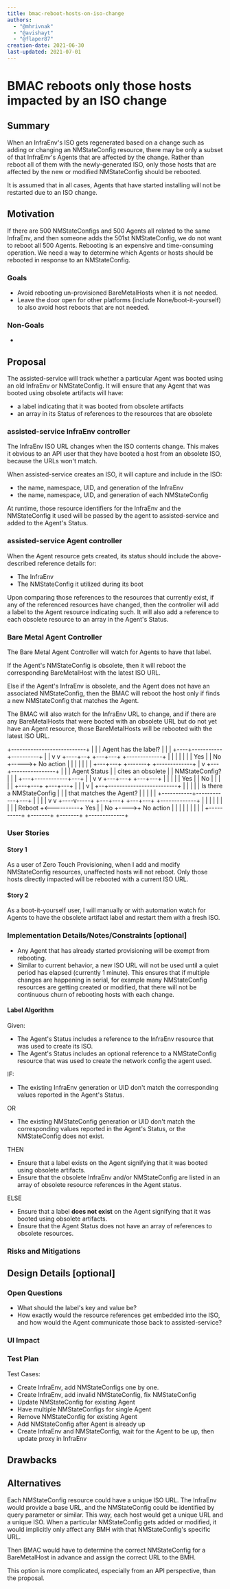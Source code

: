 ```yaml
---
title: bmac-reboot-hosts-on-iso-change
authors:
  - "@mhrivnak"
  - "@avishayt"
  - "@flaper87"
creation-date: 2021-06-30
last-updated: 2021-07-01
---
```


# BMAC reboots only those hosts impacted by an ISO change

## Summary

When an InfraEnv's ISO gets regenerated based on a change such as adding or
changing an NMStateConfig resource, there may be only a subset of that
InfraEnv's Agents that are affected by the change. Rather than reboot all of
them with the newly-generated ISO, only those hosts that are affected by the
new or modified NMStateConfig should be rebooted.

It is assumed that in all cases, Agents that have started installing will not
be restarted due to an ISO change.

## Motivation

If there are 500 NMStateConfigs and 500 Agents all related to the same
InfraEnv, and then someone adds the 501st NMStateConfig, we do not want to
reboot all 500 Agents. Rebooting is an expensive and time-consuming operation.
We need a way to determine which Agents or hosts should be rebooted in response
to an NMStateConfig.

### Goals

- Avoid rebooting un-provisioned BareMetalHosts when it is not needed.
- Leave the door open for other platforms (include None/boot-it-yourself) to also avoid host reboots that are not needed.

### Non-Goals

-

## Proposal

The assisted-service will track whether a particular Agent was booted using an
old InfraEnv or NMStateConfig. It will ensure that any Agent that was booted
using obsolete artifacts will have:

- a label indicating that it was booted from obsolete artifacts
- an array in its Status of references to the resources that are obsolete

### assisted-service InfraEnv controller

The InfraEnv ISO URL changes when the ISO contents change. This makes it
obvious to an API user that they have booted a host from an obsolete ISO,
because the URLs won't match.

When assisted-service creates an ISO, it will capture and include in the ISO:

- the name, namespace, UID, and generation of the InfraEnv
- the name, namespace, UID, and generation of each NMStateConfig

At runtime, those resource identifiers for the InfraEnv and the NMStateConfig
it used will be passed by the agent to assisted-service and added to the
Agent's Status.

### assisted-service Agent controller

When the Agent resource gets created, its status should include the
above-described reference details for:

- The InfraEnv
- The NMStateConfig it utilized during its boot

Upon comparing those references to the resources that currently exist, if any
of the referenced resources have changed, then the controller will add a label
to the Agent resource indicating such. It will also add a reference to each
obsolete resource to an array in the Agent's Status.

### Bare Metal Agent Controller

The Bare Metal Agent Controller will watch for Agents to have that label.

If the Agent's NMStateConfig is obsolete, then it will reboot the corresponding
BareMetalHost with the latest ISO URL.

Else if the Agent's InfraEnv is obsolete, and the Agent does not have an associated
NMStateConfig, then the BMAC will reboot the host only if finds a new
NMStateConfig that matches the Agent.

The BMAC will also watch for the InfraEnv URL to change, and if there are any
BareMetalHosts that were booted with an obsolete URL but do not yet have an
Agent resource, those BareMetalHosts will be rebooted with the latest ISO URL.

+---------------------------+
| |
| Agent has the label? |
| |
+----+-----------+----------+
| |
v v
+----+--+ +---+---+ +-------------+
| | | | | |
| Yes | | No +----->+ No action |
| | | | | |
+---+---+ +-------+ +-------------+
|
v
+---+----------------+
| |
| Agent Status |
| cites an obsolete |
| NMStateConfig? |
| |
+---+------------+---+
| |
v v
+---+---+ +---+---+
| | | |
| Yes | | No |
| | | |
+---+---+ +---+---+
| |
| v
| +--+-------------------------+
| | |
| | Is there a NMStateConfig |
| | that matches the Agent? |
| | |
| +-----------+------------+---+
| | |
| v v
+----v-----+ +---+---+ +---+---+ +-------------+
| | | | | | | |
| Reboot +<----------+ Yes | | No +---->+ No action |
| | | | | | | |
+----------+ +-------+ +-------+ +-------------+

### User Stories

#### Story 1

As a user of Zero Touch Provisioning, when I add and modify NMStateConfig
resources, unaffected hosts will not reboot. Only those hosts directly impacted
will be rebooted with a current ISO URL.

#### Story 2

As a boot-it-yourself user, I will manually or with automation watch for Agents
to have the obsolete artifact label and restart them with a fresh ISO.

### Implementation Details/Notes/Constraints [optional]

- Any Agent that has already started provisioning will be exempt from rebooting.
- Similar to current behavior, a new ISO URL will not be used until a quiet
  period has elapsed (currently 1 minute). This ensures that if multiple
  changes are happening in serial, for example many NMStateConfig resources are
  getting created or modified, that there will not be continuous churn of
  rebooting hosts with each change.

#### Label Algorithm

Given:

- The Agent's Status includes a reference to the InfraEnv resource that was used to create its ISO.
- The Agent's Status includes an optional reference to a NMStateConfig resource that was used to create the network config the agent used.

IF:

- The existing InfraEnv generation or UID don't match the corresponding values reported in the Agent's Status.

OR

- The existing NMStateConfig generation or UID don't match the corresponding values reported in the Agent's Status, or the NMStateConfig does not exist.

THEN

- Ensure that a label exists on the Agent signifying that it was booted using obsolete artifacts.
- Ensure that the obsolete InfraEnv and/or NMStateConfig are listed in an array of obsolete resource references in the Agent status.

ELSE

- Ensure that a label **does not exist** on the Agent signifying that it was booted using obsolete artifacts.
- Ensure that the Agent Status does not have an array of references to obsolete resources.

### Risks and Mitigations

## Design Details [optional]

### Open Questions

- What should the label's key and value be?
- How exactly would the resource references get embedded into the ISO, and how
  would the Agent communicate those back to assisted-service?

### UI Impact

### Test Plan

Test Cases:

- Create InfraEnv, add NMStateConfigs one by one.
- Create InfraEnv, add invalid NMStateConfig, fix NMStateConfig
- Update NMStateConfig for existing Agent
- Have multiple NMStateConfigs for single Agent
- Remove NMStateConfig for existing Agent
- Add NMStateConfig after Agent is already up
- Create InfraEnv and NMStateConfig, wait for the Agent to be up, then update proxy in InfraEnv

## Drawbacks

## Alternatives

Each NMStateConfig resource could have a unique ISO URL. The InfraEnv would
provide a base URL, and the NMStateConfig could be identified by query
parameter or similar. This way, each host would get a unique URL and a unique
ISO. When a particular NMStateConfig gets added or modified, it would
implicitly only affect any BMH with that NMStateConfig's specific URL.

Then BMAC would have to determine the correct NMStateConfig for a BareMetalHost
in advance and assign the correct URL to the BMH.

This option is more complicated, especially from an API perspective, than the proposal.
